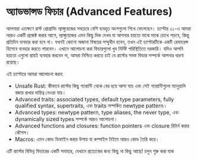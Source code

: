 # অ্যাডভান্সড ফিচার (Advanced Features)

আপনারা এতক্ষণে রাস্ট প্রোগ্রামিং ল্যাঙ্গুয়েজের সবচেয়ে বেশি ব্যবহৃত অংশগুলো শিখে ফেলেছেন। চ্যাপ্টার ২১-এ আমরা আরও একটি প্রজেক্ট করার আগে, ল্যাঙ্গুয়েজের এমন কিছু দিক দেখব যা আপনার হয়তো মাঝে মাঝে চোখে পড়বে, কিন্তু প্রতিদিন ব্যবহার করা হবে না। যখনই কোনো অজানা বিষয়ের সম্মুখীন হবেন, তখন এই চ্যাপ্টারটিকে একটি রেফারেন্স হিসেবে ব্যবহার করতে পারবেন। এখানে আলোচনা করা ফিচারগুলো খুব নির্দিষ্ট পরিস্থিতিতে দরকারি। যদিও আপনি হয়তো এগুলো প্রায়ই ব্যবহার করবেন না, আমরা নিশ্চিত করতে চাই যে রাস্টের সমস্ত ফিচার সম্পর্কে আপনার ধারণা রয়েছে।

এই চ্যাপ্টারে আমরা আলোচনা করব:

-   Unsafe Rust: কীভাবে রাস্টের কিছু গ্যারান্টি থেকে বের হয়ে আসা যায় এবং সেই গ্যারান্টিগুলো ম্যানুয়ালি বজায় রাখার দায়িত্ব নেওয়া যায়।
-   Advanced traits: associated types, default type parameters, fully qualified syntax, supertraits, এবং traits সম্পর্কিত newtype pattern।
-   Advanced types: newtype pattern, type aliases, the never type, এবং dynamically sized types সম্পর্কে আরও আলোচনা।
-   Advanced functions and closures: function pointers এবং closure রিটার্ন করার কৌশল।
-   Macros: এমন কোড ডিফাইন করার উপায় যা কম্পাইল টাইমে আরও কোড তৈরি করে।

এটি রাস্টের বিভিন্ন ফিচারের একটি সমাহার, যেখানে প্রত্যেকের জন্য কিছু না কিছু আছে! চলুন শুরু করা যাক